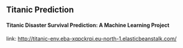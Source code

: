 ## Titanic Prediction

#### Titanic Disaster Survival Prediction: A Machine Learning Project
link: http://titanic-env.eba-xqpckrpi.eu-north-1.elasticbeanstalk.com/
